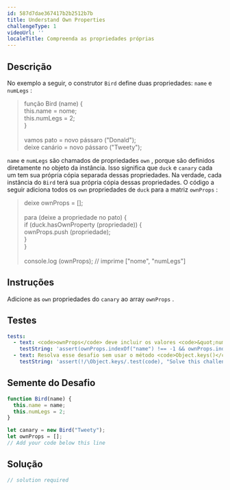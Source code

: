 ```yaml
---
id: 587d7dae367417b2b2512b7b
title: Understand Own Properties
challengeType: 1
videoUrl: ''
localeTitle: Compreenda as propriedades próprias
---
```


## Descrição
<section id="description"> No exemplo a seguir, o construtor <code>Bird</code> define duas propriedades: <code>name</code> e <code>numLegs</code> : <blockquote> função Bird (name) { <br> this.name = nome; <br> this.numLegs = 2; <br> } <br><br> vamos pato = novo pássaro (&quot;Donald&quot;); <br> deixe canário = novo pássaro (&quot;Tweety&quot;); </blockquote> <code>name</code> e <code>numLegs</code> são chamados de propriedades <code>own</code> , porque são definidos diretamente no objeto da instância. Isso significa que <code>duck</code> e <code>canary</code> cada um tem sua própria cópia separada dessas propriedades. Na verdade, cada instância do <code>Bird</code> terá sua própria cópia dessas propriedades. O código a seguir adiciona todos os <code>own</code> propriedades de <code>duck</code> para a matriz <code>ownProps</code> : <blockquote> deixe ownProps = []; <br><br> para (deixe a propriedade no pato) { <br> if (duck.hasOwnProperty (propriedade)) { <br> ownProps.push (propriedade); <br> } <br> } <br><br> console.log (ownProps); // imprime [&quot;nome&quot;, &quot;numLegs&quot;] </blockquote></section>

## Instruções
<section id="instructions"> Adicione as <code>own</code> propriedades do <code>canary</code> ao array <code>ownProps</code> . </section>

## Testes
<section id='tests'>

```yml
tests:
  - text: <code>ownProps</code> deve incluir os valores <code>&quot;numLegs&quot;</code> e <code>&quot;name&quot;</code> .
    testString: 'assert(ownProps.indexOf("name") !== -1 && ownProps.indexOf("numLegs") !== -1, "<code>ownProps</code> should include the values <code>"numLegs"</code> and <code>"name"</code>.");'
  - text: Resolva esse desafio sem usar o método <code>Object.keys()</code> .
    testString: 'assert(!/\Object.keys/.test(code), "Solve this challenge without using the built in method <code>Object.keys()</code>.");'

```

</section>

## Semente do Desafio
<section id='challengeSeed'>

<div id='js-seed'>

```js
function Bird(name) {
  this.name = name;
  this.numLegs = 2;
}

let canary = new Bird("Tweety");
let ownProps = [];
// Add your code below this line

```

</div>



</section>

## Solução
<section id='solution'>

```js
// solution required
```
</section>
